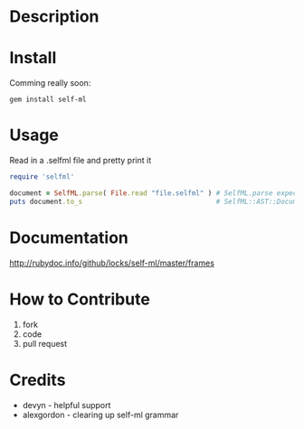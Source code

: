 # Description

# Install

Comming really soon:

    gem install self-ml

# Usage

Read in a .selfml file and pretty print it

```ruby
require 'selfml'

document = SelfML.parse( File.read "file.selfml" ) # SelfML.parse expects a string and returns a SelfML::Document.
puts document.to_s                                 # SelfML::AST::Document.to_s provides the document in pretty printing format.
```

# Documentation

http://rubydoc.info/github/locks/self-ml/master/frames

# How to Contribute

1. fork
2. code
3. pull request

# Credits

* devyn - helpful support
* alexgordon - clearing up self-ml grammar
